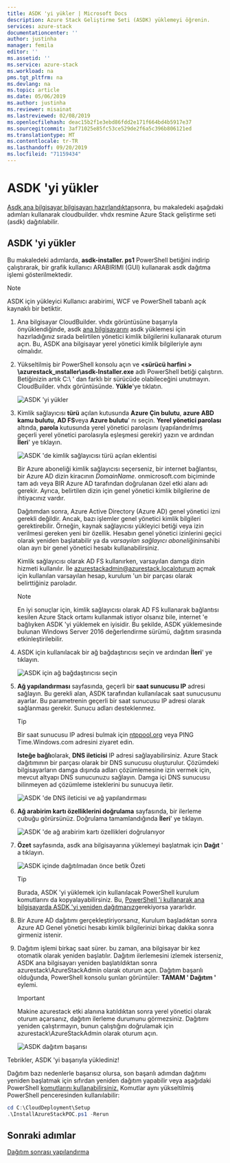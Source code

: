 ```yaml
---
title: ASDK 'yi yükler | Microsoft Docs
description: Azure Stack Geliştirme Seti (ASDK) yüklemeyi öğrenin.
services: azure-stack
documentationcenter: ''
author: justinha
manager: femila
editor: ''
ms.assetid: ''
ms.service: azure-stack
ms.workload: na
pms.tgt_pltfrm: na
ms.devlang: na
ms.topic: article
ms.date: 05/06/2019
ms.author: justinha
ms.reviewer: misainat
ms.lastreviewed: 02/08/2019
ms.openlocfilehash: deac15b2f1e3ebd86fdd2e171f664bd4b5917e37
ms.sourcegitcommit: 3af71025e85fc53ce529de2f6a5c396b806121ed
ms.translationtype: MT
ms.contentlocale: tr-TR
ms.lasthandoff: 09/20/2019
ms.locfileid: "71159434"
---
```

# <a name="install-the-asdk"></a>ASDK 'yi yükler
[Asdk ana bilgisayar bilgisayarı hazırlandıktan](asdk-prepare-host.md)sonra, bu makaledeki aşağıdaki adımları kullanarak cloudbuilder. vhdx resmine Azure Stack geliştirme seti (asdk) dağıtılabilir.

## <a name="install-the-asdk"></a>ASDK 'yi yükler
Bu makaledeki adımlarda, **asdk-installer. ps1** PowerShell betiğini indirip çalıştırarak, bir grafik kullanıcı ARABIRIMI (GUI) kullanarak asdk dağıtma işlemi gösterilmektedir.

> [!NOTE]
> ASDK için yükleyici Kullanıcı arabirimi, WCF ve PowerShell tabanlı açık kaynaklı bir betiktir.


1. Ana bilgisayar CloudBuilder. vhdx görüntüsüne başarıyla önyüklendiğinde, asdk [ana bilgisayarını](asdk-prepare-host.md) asdk yüklemesi için hazırladığınız sırada belirtilen yönetici kimlik bilgilerini kullanarak oturum açın. Bu, ASDK ana bilgisayar yerel yönetici kimlik bilgileriyle aynı olmalıdır.
2. Yükseltilmiş bir PowerShell konsolu açın ve  **&lt;sürücü harfini > \azurestack_ınstaller\asdk-Installer.exe** adlı PowerShell betiği çalıştırın. Betiğinizin artık C:\ ' dan farklı bir sürücüde olabileceğini unutmayın. CloudBuilder. vhdx görüntüsünde. **Yükle**'ye tıklatın.

    ![ASDK 'yi yükler](media/asdk-install/1.PNG) 

3. Kimlik sağlayıcısı **türü** açılan kutusunda **Azure Çin bulutu**, **azure ABD kamu bulutu**, **AD FS**veya **Azure bulutu**' nı seçin. **Yerel yönetici parolası** altında, **parola** kutusunda yerel yönetici parolasını (yapılandırılmış geçerli yerel yönetici parolasıyla eşleşmesi gerekir) yazın ve ardından **İleri**' ye tıklayın.

    ![ASDK 'de kimlik sağlayıcısı türü açılan eklentisi](media/asdk-install/2.PNG) 
  
    Bir Azure aboneliği kimlik sağlayıcısı seçerseniz, bir internet bağlantısı, bir Azure AD dizin kiracının *DomainName*. onmicrosoft.com biçiminde tam adı veya BIR Azure AD tarafından doğrulanan özel etki alanı adı gerekir. Ayrıca, belirtilen dizin için genel yönetici kimlik bilgilerine de ihtiyacınız vardır.

    Dağıtımdan sonra, Azure Active Directory (Azure AD) genel yönetici izni gerekli değildir. Ancak, bazı işlemler genel yönetici kimlik bilgileri gerektirebilir. Örneğin, kaynak sağlayıcısı yükleyici betiği veya izin verilmesi gereken yeni bir özellik. Hesabın genel yönetici izinlerini geçici olarak yeniden başlatabilir ya da *varsayılan sağlayıcı aboneliğinin*sahibi olan ayrı bir genel yönetici hesabı kullanabilirsiniz.

    Kimlik sağlayıcısı olarak AD FS kullanırken, varsayılan damga dizin hizmeti kullanılır. İle azurestackadmin@azurestack.localoturum açmak için kullanılan varsayılan hesap, kurulum 'un bir parçası olarak belirttiğiniz paroladır.

   > [!NOTE]
   > En iyi sonuçlar için, kimlik sağlayıcısı olarak AD FS kullanarak bağlantısı kesilen Azure Stack ortamı kullanmak istiyor olsanız bile, internet 'e bağlıyken ASDK 'yi yüklemek en iyisidir. Bu şekilde, ASDK yüklemesinde bulunan Windows Server 2016 değerlendirme sürümü, dağıtım sırasında etkinleştirilebilir.

4. ASDK için kullanılacak bir ağ bağdaştırıcısı seçin ve ardından **İleri**' ye tıklayın.

    ![ASDK için ağ bağdaştırıcısı seçin](media/asdk-install/3.PNG)

5. **Ağ yapılandırması** sayfasında, geçerli bir **saat sunucusu IP** adresi sağlayın. Bu gerekli alan, ASDK tarafından kullanılacak saat sunucusunu ayarlar. Bu parametrenin geçerli bir saat sunucusu IP adresi olarak sağlanması gerekir. Sunucu adları desteklenmez.

      > [!TIP]
      > Bir saat sunucusu IP adresi bulmak için [ntppool.org](https://www.ntppool.org/) veya PING Time.Windows.com adresini ziyaret edin. 

    **Isteğe bağlı**olarak, **DNS ileticisi** IP adresi sağlayabilirsiniz. Azure Stack dağıtımının bir parçası olarak bir DNS sunucusu oluşturulur. Çözümdeki bilgisayarların damga dışında adları çözümlemesine izin vermek için, mevcut altyapı DNS sunucunuzu sağlayın. Damga içi DNS sunucusu bilinmeyen ad çözümleme isteklerini bu sunucuya iletir.

    ![ASDK 'de DNS ileticisi ve ağ yapılandırması](media/asdk-install/4.PNG)

6. **Ağ arabirim kartı özelliklerini doğrulama** sayfasında, bir ilerleme çubuğu görürsünüz. Doğrulama tamamlandığında **İleri**' ye tıklayın.

    ![ASDK 'de ağ arabirim kartı özellikleri doğrulanıyor](media/asdk-install/5.PNG)

7. **Özet** sayfasında, asdk ana bilgisayarına yüklemeyi başlatmak için **Dağıt** ' a tıklayın.

    ![ASDK içinde dağıtılmadan önce betik Özeti](media/asdk-install/6.PNG)

    > [!TIP]
    > Burada, ASDK 'yi yüklemek için kullanılacak PowerShell kurulum komutlarını da kopyalayabilirsiniz. Bu, [PowerShell 'i kullanarak ana bilgisayarda ASDK 'yi yeniden dağıtmanız](asdk-deploy-powershell.md)gerekiyorsa yararlıdır.

8. Bir Azure AD dağıtımı gerçekleştiriyorsanız, Kurulum başladıktan sonra Azure AD Genel yönetici hesabı kimlik bilgilerinizi birkaç dakika sonra girmeniz istenir.

9. Dağıtım işlemi birkaç saat sürer. bu zaman, ana bilgisayar bir kez otomatik olarak yeniden başlatılır. Dağıtım ilerlemesini izlemek isterseniz, ASDK ana bilgisayarı yeniden başlatıldıktan sonra azurestack\AzureStackAdmin olarak oturum açın. Dağıtım başarılı olduğunda, PowerShell konsolu şunları görüntüler: **TAMAM ' Dağıtım '** eylemi. 
    > [!IMPORTANT]
    > Makine azurestack etki alanına katıldıktan sonra yerel yönetici olarak oturum açarsanız, dağıtım ilerleme durumunu görmezsiniz. Dağıtımı yeniden çalıştırmayın, bunun çalıştığını doğrulamak için azurestack\AzureStackAdmin olarak oturum açın.

    ![ASDK dağıtım başarısı](media/asdk-install/7.PNG)

Tebrikler, ASDK 'yi başarıyla yüklediniz!

Dağıtım bazı nedenlerle başarısız olursa, son başarılı adımdan dağıtımı yeniden başlatmak için sıfırdan yeniden dağıtım yapabilir veya aşağıdaki PowerShell [komutlarını kullanabilirsiniz.](asdk-redeploy.md) Komutlar aynı yükseltilmiş PowerShell penceresinden kullanılabilir:

  ```powershell
  cd C:\CloudDeployment\Setup
  .\InstallAzureStackPOC.ps1 -Rerun
  ```

## <a name="next-steps"></a>Sonraki adımlar
[Dağıtım sonrası yapılandırma](asdk-post-deploy.md)
